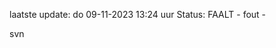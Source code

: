laatste update: 
do 09-11-2023 13:24   uur 
Status: FAALT - fout - 
<div class="service R">svn</div>